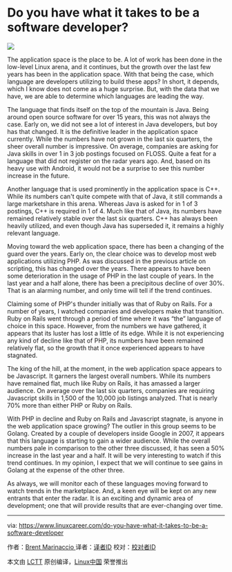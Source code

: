 # Do you have what it takes to be a software developer?

![](https://www.linuxcareer.com/images/software_developer_skills.jpg)

The application space is the place to be. A lot of work has been done in the low-level Linux arena, and it continues, but the growth over the last few years has been in the application space. With that being the case, which language are developers utilizing to build these apps? In short, it depends, which I know does not come as a huge surprise. But, with the data that we have, we are able to determine which languages are leading the way. 

The language that finds itself on the top of the mountain is Java. Being around open source software for over 15 years, this was not always the case. Early on, we did not see a lot of interest in Java developers, but boy has that changed. It is the definitive leader in the application space currently. While the numbers have not grown in the last six quarters, the sheer overall number is impressive. On average, companies are asking for Java skills in over 1 in 3 job postings focused on FLOSS. Quite a feat for a language that did not register on the radar years ago. And, based on its heavy use with Android, it would not be a surprise to see this number increase in the future. 

Another language that is used prominently in the application space is C++. While its numbers can't quite compete with that of Java, it still commands a large marketshare in this arena. Whereas Java is asked for in 1 of 3 postings, C++ is required in 1 of 4\. Much like that of Java, its numbers have remained relatively stable over the last six quarters. C++ has always been heavily utilized, and even though Java has superseded it, it remains a highly relevant language.



Moving toward the web application space, there has been a changing of the guard over the years. Early on, the clear choice was to develop most web applications utilizing PHP. As was discussed in the previous article on scripting, this has changed over the years. There appears to have been some deterioration in the usage of PHP in the last couple of years. In the last year and a half alone, there has been a precipitous decline of over 30%. That is an alarming number, and only time will tell if the trend continues. 

Claiming some of PHP's thunder initially was that of Ruby on Rails. For a number of years, I watched companies and developers make that transition. Ruby on Rails went through a period of time where it was “the” language of choice in this space. However, from the numbers we have gathered, it appears that its luster has lost a little of its edge. While it is not experiencing any kind of decline like that of PHP, its numbers have been remained relatively flat, so the growth that it once experienced appears to have stagnated.


The king of the hill, at the moment, in the web application space appears to be Javascript. It garners the largest overall numbers. While its numbers have remained flat, much like Ruby on Rails, it has amassed a larger audience. On average over the last six quarters, companies are requiring Javascript skills in 1,500 of the 10,000 job listings analyzed. That is nearly 70% more than either PHP or Ruby on Rails. 

With PHP in decline and Ruby on Rails and Javascript stagnate, is anyone in the web application space growing? The outlier in this group seems to be Golang. Created by a couple of developers inside Google in 2007, it appears that this language is starting to gain a wider audience. While the overall numbers pale in comparison to the other three discussed, it has seen a 50% increase in the last year and a half. It will be very interesting to watch if this trend continues. In my opinion, I expect that we will continue to see gains in Golang at the expense of the other three.


As always, we will monitor each of these languages moving forward to watch trends in the marketplace. And, a keen eye will be kept on any new entrants that enter the radar. It is an exciting and dynamic area of development; one that will provide results that are ever-changing over time.

--------------------------------------------------------------------------------

via: https://www.linuxcareer.com/do-you-have-what-it-takes-to-be-a-software-developer

作者：[Brent Marinaccio ][a]
译者：[译者ID](https://github.com/译者ID)
校对：[校对者ID](https://github.com/校对者ID)

本文由 [LCTT](https://github.com/LCTT/TranslateProject) 原创编译，[Linux中国](https://linux.cn/) 荣誉推出

[a]:https://www.linuxcareer.com/do-you-have-what-it-takes-to-be-a-software-developer
[1]:https://www.linuxcareer.com/skills-watch
[2]:https://www.linuxcareer.com/do-you-have-what-it-takes-to-be-a-software-developer#
